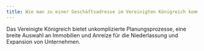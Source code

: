 ```yaml
---
title: Wie man zu einer Geschäftsadresse im Vereinigten Königreich kommt
---
```


Das Vereinigte Königreich bietet unkomplizierte Planungsprozesse, eine breite Auswahl an Immobilien und Anreize für die Niederlassung und Expansion von Unternehmen.
